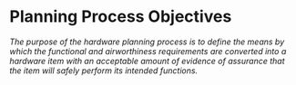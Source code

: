 # Planning Process Objectives

*The purpose of the hardware planning process is to define the means by which the functional and airworthiness requirements are converted into a hardware item with an acceptable amount of evidence of assurance that the item will safely perform its intended functions.*
